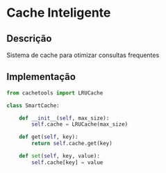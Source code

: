 # Cache Inteligente

## Descrição
Sistema de cache para otimizar consultas frequentes

## Implementação
```python
from cachetools import LRUCache

class SmartCache:

    def __init__(self, max_size):
        self.cache = LRUCache(max_size)

    def get(self, key):
        return self.cache.get(key)

    def set(self, key, value):
        self.cache[key] = value
```
